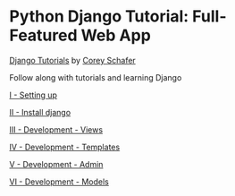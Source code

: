 # Python Django Tutorial: Full-Featured Web App
[Django Tutorials](https://www.youtube.com/playlist?list=PL-osiE80TeTtoQCKZ03TU5fNfx2UY6U4p) by [Corey Schafer](https://www.youtube.com/channel/UCCezIgC97PvUuR4_gbFUs5g)

Follow along with tutorials and learning Django

[I - Setting up](https://github.com/RaulVS14/django_CS/blob/master/Documentation/I%20-%20Setting%20up.md)

[II - Install django](https://github.com/RaulVS14/django_CS/blob/master/Documentation/II%20-%20Install%20django.md)

[III - Development - Views](https://github.com/RaulVS14/django_CS/blob/master/Documentation/III%20-%20Development%20-%20Views.md)

[IV - Development - Templates](https://github.com/RaulVS14/django_CS/blob/master/Documentation/IV%20-%20Development%20-%20Templates.md)

[V - Development - Admin](https://github.com/RaulVS14/django_CS/blob/master/Documentation/V%20-%20Development%20-%20Admin.md)

[VI - Development - Models](https://github.com/RaulVS14/django_CS/blob/master/Documentation/VI%20-%20Development%20-%20Models.md)